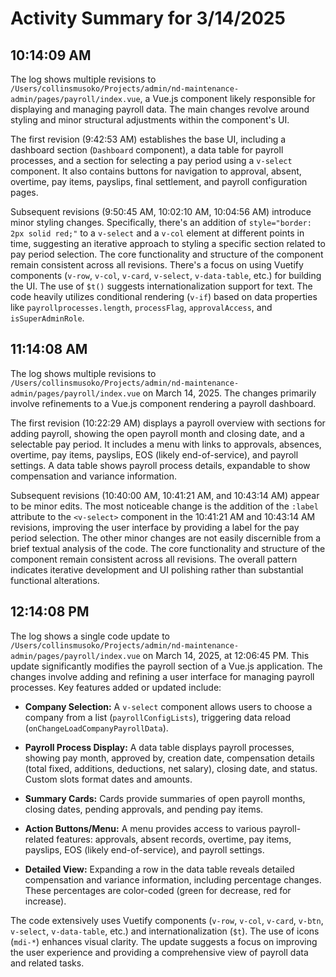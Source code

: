 # Activity Summary for 3/14/2025

## 10:14:09 AM
The log shows multiple revisions to `/Users/collinsmusoko/Projects/admin/nd-maintenance-admin/pages/payroll/index.vue`, a Vue.js component likely responsible for displaying and managing payroll data.  The main changes revolve around styling and minor structural adjustments within the component's UI.

The first revision (9:42:53 AM) establishes the base UI,  including a dashboard section (`Dashboard` component), a data table for payroll processes,  and a section for selecting a pay period using a `v-select` component.  It also contains buttons for navigation to approval, absent, overtime, pay items, payslips, final settlement, and payroll configuration pages.

Subsequent revisions (9:50:45 AM, 10:02:10 AM, 10:04:56 AM) introduce minor styling changes.  Specifically, there's an addition of `style="border: 2px solid red;"` to a `v-select` and a `v-col` element at different points in time, suggesting an iterative approach to styling a specific section related to pay period selection.  The core functionality and structure of the component remain consistent across all revisions.  There's a focus on using Vuetify components (`v-row`, `v-col`, `v-card`, `v-select`, `v-data-table`, etc.) for building the UI.  The use of `$t()` suggests internationalization support for text.  The code heavily utilizes conditional rendering (`v-if`) based on data properties like `payrollprocesses.length`, `processFlag`, `approvalAccess`, and `isSuperAdminRole`.


## 11:14:08 AM
The log shows multiple revisions to `/Users/collinsmusoko/Projects/admin/nd-maintenance-admin/pages/payroll/index.vue` on March 14, 2025.  The changes primarily involve refinements to a Vue.js component rendering a payroll dashboard.

The first revision (10:22:29 AM) displays a payroll overview with sections for adding payroll, showing the open payroll month and closing date, and a selectable pay period.  It includes a menu with links to approvals, absences, overtime, pay items, payslips, EOS (likely end-of-service), and payroll settings.  A data table shows payroll process details, expandable to show compensation and variance information.

Subsequent revisions (10:40:00 AM, 10:41:21 AM, and 10:43:14 AM) appear to be minor edits.  The most noticeable change is the addition of the `:label` attribute to the `<v-select>` component in the 10:41:21 AM and 10:43:14 AM revisions, improving the user interface by providing a label for the pay period selection.  The other minor changes are not easily discernible from a brief textual analysis of the code.  The core functionality and structure of the component remain consistent across all revisions.  The overall pattern indicates iterative development and UI polishing rather than substantial functional alterations.


## 12:14:08 PM
The log shows a single code update to `/Users/collinsmusoko/Projects/admin/nd-maintenance-admin/pages/payroll/index.vue` on March 14, 2025, at 12:06:45 PM.  This update significantly modifies the payroll section of a Vue.js application.  The changes involve adding and refining a user interface for managing payroll processes.  Key features added or updated include:

* **Company Selection:** A `v-select` component allows users to choose a company from a list (`payrollConfigLists`), triggering data reload (`onChangeLoadCompanyPayrollData`).

* **Payroll Process Display:** A data table displays payroll processes, showing pay month, approved by, creation date, compensation details (total fixed, additions, deductions, net salary), closing date, and status.  Custom slots format dates and amounts.

* **Summary Cards:**  Cards provide summaries of open payroll months, closing dates, pending approvals, and pending pay items.

* **Action Buttons/Menu:**  A menu provides access to various payroll-related features: approvals, absent records, overtime, pay items, payslips, EOS (likely end-of-service), and payroll settings.

* **Detailed View:** Expanding a row in the data table reveals detailed compensation and variance information, including percentage changes.  These percentages are color-coded (green for decrease, red for increase).

The code extensively uses Vuetify components (`v-row`, `v-col`, `v-card`, `v-btn`, `v-select`, `v-data-table`, etc.) and internationalization (`$t`).  The use of icons (`mdi-*`) enhances visual clarity.  The update suggests a focus on improving the user experience and providing a comprehensive view of payroll data and related tasks.
